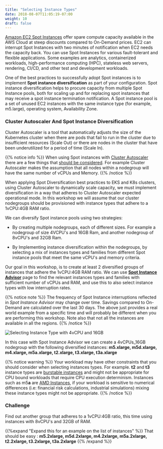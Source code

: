 ```yaml
---
title: "Selecting Instance Types"
date: 2018-08-07T11:05:19-07:00
weight: 10
draft: false
---
```


[Amazon EC2 Spot Instances](https://aws.amazon.com/ec2/spot/) offer spare compute capacity available in the AWS Cloud at steep discounts compared to On-Demand prices. EC2 can interrupt Spot Instances with two minutes of notification when EC2 needs the capacity back. You can use Spot Instances for various fault-tolerant and flexible applications. Some examples are analytics, containerized workloads, high-performance computing (HPC), stateless web servers, rendering, CI/CD, and other test and development workloads.

One of the best practices to successfully adopt Spot instances is to implement **Spot instance diversification** as part of your configuration. Spot instance diversification helps to procure
capacity from multiple Spot Instance pools, both for scaling up and for replacing spot instances that may receive a spot instance termination notification. A Spot instance pool is a set of unused EC2 instances with the same instance type (for example, m5.large), operating system, Availability Zone.

### Cluster Autoscaler And Spot Instance Diversification

Cluster Autoscaler is a tool that automatically adjusts the size of the Kubernetes cluster when there are pods that fail to run in the cluster due to insufficient resources (Scale Out) or there are nodes in the cluster that have been underutilized for a period of time (Scale In).

{{% notice info %}}
When using Spot instances with [Cluster Autoscaler](https://github.com/kubernetes/autoscaler/tree/master/cluster-autoscaler) there are a few things that [should be considered](https://github.com/kubernetes/autoscaler/blob/master/cluster-autoscaler/cloudprovider/aws/README.md). For example Cluster Autoscaler makes the assumption that all nodes within a nodegroup will have the same number of vCPUs and Memory.
{{% /notice %}}

When applying Spot Diversification best practices to EKS and K8s clusters, using Cluster Autoscaler to dynamically scale capacity, we must implement diversification in a way that adheres to Cluster Autoscaler expected operational mode. In this workshop we will assume that our cluster nodegroups should be provisioned with instance types that adhere to a 1vCPU:4GB RAM ratio.

We can diversify Spot instance pools using two strategies:

 - By creating multiple nodegroups, each of different sizes. For example a nodegroup of size 4VCPU's and 16GB Ram, and another nodegroup of 8vCPU's and 32GB Ram. 
 
 - By Implementing instance diversification within the nodegroups, by selecting a mix of instances types and families from different Spot instance pools that meet the same vCPU's and memory criteria.

Our goal in this workshop, is to create at least 2 diversified groups of instances that adhere the 1vCPU:4GB RAM ratio. We can use **[Spot Instance Advisor](https://aws.amazon.com/ec2/spot/instance-advisor/)** page to find the relevant instances types and families with sufficient number of vCPUs and RAM, and use this to also select instance types with low interruption rates.

{{% notice note %}}
 The frequency of Spot Instance interruptions reflected in *Spot Instance Advisor* may change over time. Savings compared to On-Demand are calculated over the last 30 days. The above just provides a real world example from a specific time and will probably be different when you are performing this workshop. Note also that not all the instances are available in all the regions.
{{% /notice %}}

![Selecting Instance Type with 4vCPU and 16GB](/images/using_ec2_spot_instances_with_eks/spotworkers/4cpu_16_ram_instances.png)

In this case with Spot Instance Advisor we can create a 4vCPUs_16GB nodegroup with the following diversified instances: **m5.xlarge, m5d.xlarge, m4.xlarge, m5a.xlarge, t2.xlarge, t3.xlarge, t3a.xlarge**

{{% notice warning %}}
Your workload may have other constraints that you should consider when selecting instances types. For example. **t2** and **t3** instance types are [burstable instances](https://docs.aws.amazon.com/AWSEC2/latest/UserGuide/burstable-performance-instances.html) and might not be appropriate for CPU bound workloads that require CPU execution determinism. Instances such as m5**a** are [AMD Instances](https://aws.amazon.com/ec2/amd/), if your workload is sensitive to numerical differences (i.e: financial risk calculations, industrial simulations) mixing these instance types might not be appropriate.
{{% /notice %}}

### Challenge 

Find out another group that adheres to a 1vCPU:4GB ratio, this time using instances with 8vCPU's and 32GB of RAM.

{{%expand "Expand this for an example on the list of instances" %}}
That should be easy : **m5.2xlarge, m5d.2xlarge, m4.2xlarge, m5a.2xlarge, t2.2xlarge, t3.2xlarge, t3a.2xlarge**
{{% /expand %}}




